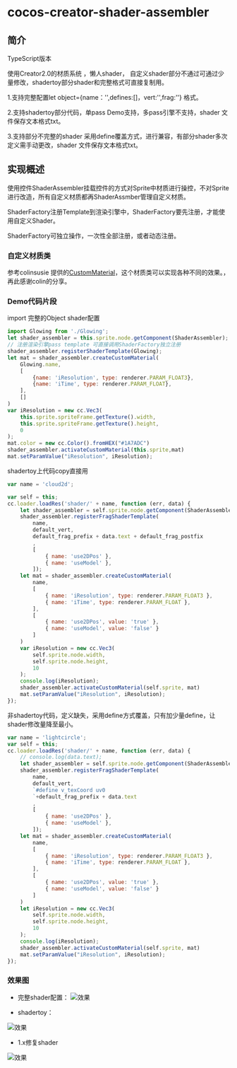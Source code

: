 # cocos-creator-shader-assembler

## 简介

TypeScript版本

使用Creator2.0的材质系统 ，懒人shader， 自定义shader部分不通过可通过少量修改，shadertoy部分shader和完整格式可直接复制用。

1.支持完整配置let object={name：'',defines:[]，vert:'',frag:''} 格式。

2.支持shadertoy部分代码，单pass Demo支持，多pass引擎不支持，shader 文件保存文本格式txt。

3.支持部分不完整的shader 采用define覆盖方式，进行兼容，有部分shader多次定义需手动更改，shader 文件保存文本格式txt。


## 实现概述

使用控件ShaderAssembler挂载控件的方式对Sprite中材质进行操控，不对Sprite进行改造，所有自定义材质都再ShaderAssmber管理自定义材质。

ShaderFactory注册Template到渲染引擎中，ShaderFactory要先注册，才能使用自定义Shader。 

ShaderFactory可独立操作，一次性全部注册，或者动态注册。


### 自定义材质类

参考colinsusie 提供的[CustomMaterial](https://github.com/colinsusie/creator_2_0_material_demo/blob/master/assets/Scripts/CustomMaterial.js)，这个材质类可以实现各种不同的效果。，再此感谢colin的分享。


### Demo代码片段
import 完整的Object shader配置
```js
import Glowing from './Glowing';
let shader_assembler = this.sprite.node.getComponent(ShaderAssembler);
// 注册渲染引擎pass template 可直接调用ShaderFactory独立注册
shader_assembler.registerShaderTemplate(Glowing);
let mat = shader_assembler.createCustomMaterial(
    Glowing.name,
    [
        {name: 'iResolution', type: renderer.PARAM_FLOAT3},
        {name: 'iTime', type: renderer.PARAM_FLOAT},
    ],
    []
)
var iResolution = new cc.Vec3(
    this.sprite.spriteFrame.getTexture().width, 
    this.sprite.spriteFrame.getTexture().height,
    0
);
mat.color = new cc.Color().fromHEX("#1A7ADC")
shader_assembler.activateCustomMaterial(this.sprite,mat)
mat.setParamValue("iResolution", iResolution);
```

shadertoy上代码copy直接用
```js
var name = 'cloud2d';

var self = this;
cc.loader.loadRes('shader/' + name, function (err, data) {
    let shader_assembler = self.sprite.node.getComponent(ShaderAssembler);
    shader_assembler.registerFragShaderTemplate(
        name,
        default_vert,
        default_frag_prefix + data.text + default_frag_postfix
        ,
        [
            { name: 'use2DPos' },
            { name: 'useModel' },
        ]);
    let mat = shader_assembler.createCustomMaterial(
        name,
        [
            { name: 'iResolution', type: renderer.PARAM_FLOAT3 },
            { name: 'iTime', type: renderer.PARAM_FLOAT },
        ],
        [
            { name: 'use2DPos', value: 'true' },
            { name: 'useModel', value: 'false' }
        ]
    )
    var iResolution = new cc.Vec3(
        self.sprite.node.width,
        self.sprite.node.height,
        10
    );
    console.log(iResolution);
    shader_assembler.activateCustomMaterial(self.sprite, mat)
    mat.setParamValue("iResolution", iResolution);
});
```

非shadertoy代码，定义缺失，采用define方式覆盖，只有加少量define，让shader修改量降至最小。
```js
var name = 'lightcircle';
var self = this;
cc.loader.loadRes('shader/' + name, function (err, data) {
    // console.log(data.text);
    let shader_assembler = self.sprite.node.getComponent(ShaderAssembler);
    shader_assembler.registerFragShaderTemplate(
        name,
        default_vert,
        `#define v_texCoord uv0
        `+default_frag_prefix + data.text 
        ,
        [
            { name: 'use2DPos' },
            { name: 'useModel' },
        ]);
    let mat = shader_assembler.createCustomMaterial(
        name,
        [
            { name: 'iResolution', type: renderer.PARAM_FLOAT3 },
            { name: 'iTime', type: renderer.PARAM_FLOAT },
        ],
        [
            { name: 'use2DPos', value: 'true' },
            { name: 'useModel', value: 'false' }
        ]
    )
    let iResolution = new cc.Vec3(
        self.sprite.node.width,
        self.sprite.node.height,
        10
    );
    console.log(iResolution);
    shader_assembler.activateCustomMaterial(self.sprite, mat)
    mat.setParamValue("iResolution", iResolution);
});
```

### 效果图

- 完整shader配置：
![效果](https://github.com/Sinmere/cocos-creator-shader-assembler/blob/master/snapshot/compelete.png)

- shadertoy：

![效果](https://github.com/Sinmere/cocos-creator-shader-assembler/blob/master/snapshot/shadertoy.gif)

- 1.x修复shader

![效果](https://github.com/Sinmere/cocos-creator-shader-assembler/blob/master/snapshot/shader_disable.gif)